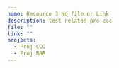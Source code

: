 ```yaml
---
name: Resource 3 No file or Link
description: test related pro ccc
file: ""
link: ""
projects:
  - Proj CCC
  - Proj BBB
---
```

